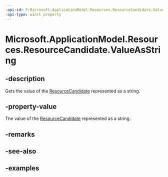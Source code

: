 ```yaml
---
-api-id: P:Microsoft.ApplicationModel.Resources.ResourceCandidate.ValueAsString
-api-type: winrt property
---
```


# Microsoft.ApplicationModel.Resources.ResourceCandidate.ValueAsString

<!--
public string ValueAsString { get; }
-->


## -description

Gets the value of the [ResourceCandidate](resourcecandidate.md) represented as a string.

## -property-value

The value of the [ResourceCandidate](resourcecandidate.md) represented as a string.

## -remarks

## -see-also

## -examples


